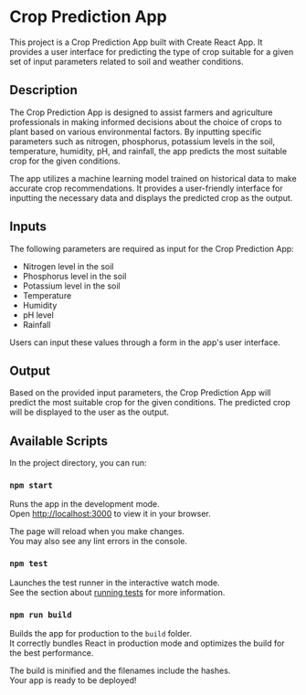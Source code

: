 # Crop Prediction App

This project is a Crop Prediction App built with Create React App. It provides a user interface for predicting the type of crop suitable for a given set of input parameters related to soil and weather conditions.

## Description

The Crop Prediction App is designed to assist farmers and agriculture professionals in making informed decisions about the choice of crops to plant based on various environmental factors. By inputting specific parameters such as nitrogen, phosphorus, potassium levels in the soil, temperature, humidity, pH, and rainfall, the app predicts the most suitable crop for the given conditions.

The app utilizes a machine learning model trained on historical data to make accurate crop recommendations. It provides a user-friendly interface for inputting the necessary data and displays the predicted crop as the output.

## Inputs

The following parameters are required as input for the Crop Prediction App:

- Nitrogen level in the soil
- Phosphorus level in the soil
- Potassium level in the soil
- Temperature
- Humidity
- pH level
- Rainfall

Users can input these values through a form in the app's user interface.

## Output

Based on the provided input parameters, the Crop Prediction App will predict the most suitable crop for the given conditions. The predicted crop will be displayed to the user as the output.

## Available Scripts

In the project directory, you can run:

### `npm start`

Runs the app in the development mode.\
Open [http://localhost:3000](http://localhost:3000) to view it in your browser.

The page will reload when you make changes.\
You may also see any lint errors in the console.

### `npm test`

Launches the test runner in the interactive watch mode.\
See the section about [running tests](https://facebook.github.io/create-react-app/docs/running-tests) for more information.

### `npm run build`

Builds the app for production to the `build` folder.\
It correctly bundles React in production mode and optimizes the build for the best performance.

The build is minified and the filenames include the hashes.\
Your app is ready to be deployed!